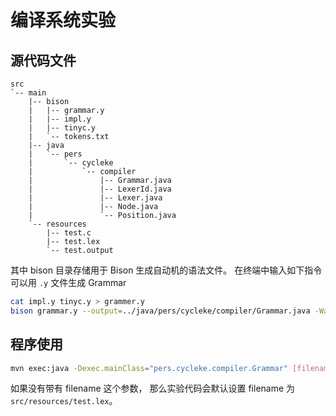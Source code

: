 # 编译系统实验

## 源代码文件

```
src
`-- main
    |-- bison
    |   |-- grammar.y
    |   |-- impl.y
    |   |-- tinyc.y
    |   `-- tokens.txt
    |-- java
    |   `-- pers
    |       `-- cycleke
    |           `-- compiler
    |               |-- Grammar.java
    |               |-- LexerId.java
    |               |-- Lexer.java
    |               |-- Node.java
    |               `-- Position.java
    `-- resources
        |-- test.c
        |-- test.lex
        `-- test.output
```

其中 bison 目录存储用于 Bison 生成自动机的语法文件。
在终端中输入如下指令可以用 `.y` 文件生成 Grammar

```bash
cat impl.y tinyc.y > grammer.y
bison grammar.y --output=../java/pers/cycleke/compiler/Grammar.java -Wall
```

## 程序使用

```bash
mvn exec:java -Dexec.mainClass="pers.cycleke.compiler.Grammar" [filename]
```

如果没有带有 filename 这个参数，
那么实验代码会默认设置 filename 为 `src/resources/test.lex`。
